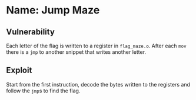 # Name: Jump Maze

## Vulnerability

Each letter of the flag is written to a register in `flag_maze.o`.
After each `mov` there is a `jmp` to another snippet that writes another letter.

## Exploit

Start from the first instruction, decode the bytes written to the registers and follow the `jmp`s to find the flag.
